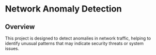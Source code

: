 # Network Anomaly Detection

## Overview

This project is designed to detect anomalies in network traffic, helping to identify unusual patterns that may indicate security threats or system issues.
